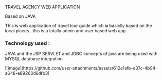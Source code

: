 TRAVEL AGENCY WEB APPLICATION<br>
<p>Based on JAVA</p>
<p>This is web application of travel tour guide which ia basiclly based on the local places...this is a totally admin and user based web app.</p>
<h3>Technology used :</h3>
<p>JAVA and the JSP SERVLET and JDBC concepts of java are being used with MYSQL database integration</p>
![image](https://github.com/user-attachments/assets/612e1afb-e37c-4b94-a648-e89260d6dfb3)
